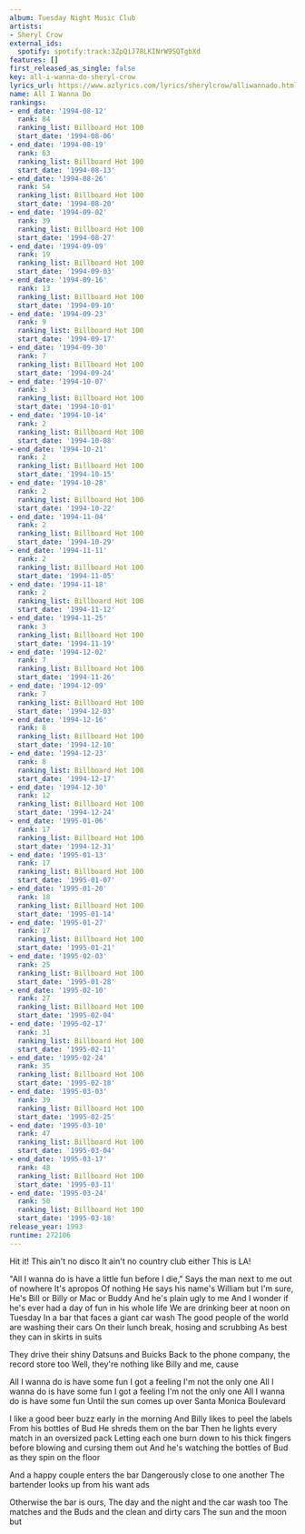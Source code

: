 ```yaml
---
album: Tuesday Night Music Club
artists:
- Sheryl Crow
external_ids:
  spotify: spotify:track:3ZpQiJ78LKINrW9SQTgbXd
features: []
first_released_as_single: false
key: all-i-wanna-do-sheryl-crow
lyrics_url: https://www.azlyrics.com/lyrics/sherylcrow/alliwannado.html
name: All I Wanna Do
rankings:
- end_date: '1994-08-12'
  rank: 84
  ranking_list: Billboard Hot 100
  start_date: '1994-08-06'
- end_date: '1994-08-19'
  rank: 63
  ranking_list: Billboard Hot 100
  start_date: '1994-08-13'
- end_date: '1994-08-26'
  rank: 54
  ranking_list: Billboard Hot 100
  start_date: '1994-08-20'
- end_date: '1994-09-02'
  rank: 39
  ranking_list: Billboard Hot 100
  start_date: '1994-08-27'
- end_date: '1994-09-09'
  rank: 19
  ranking_list: Billboard Hot 100
  start_date: '1994-09-03'
- end_date: '1994-09-16'
  rank: 13
  ranking_list: Billboard Hot 100
  start_date: '1994-09-10'
- end_date: '1994-09-23'
  rank: 9
  ranking_list: Billboard Hot 100
  start_date: '1994-09-17'
- end_date: '1994-09-30'
  rank: 7
  ranking_list: Billboard Hot 100
  start_date: '1994-09-24'
- end_date: '1994-10-07'
  rank: 3
  ranking_list: Billboard Hot 100
  start_date: '1994-10-01'
- end_date: '1994-10-14'
  rank: 2
  ranking_list: Billboard Hot 100
  start_date: '1994-10-08'
- end_date: '1994-10-21'
  rank: 2
  ranking_list: Billboard Hot 100
  start_date: '1994-10-15'
- end_date: '1994-10-28'
  rank: 2
  ranking_list: Billboard Hot 100
  start_date: '1994-10-22'
- end_date: '1994-11-04'
  rank: 2
  ranking_list: Billboard Hot 100
  start_date: '1994-10-29'
- end_date: '1994-11-11'
  rank: 2
  ranking_list: Billboard Hot 100
  start_date: '1994-11-05'
- end_date: '1994-11-18'
  rank: 2
  ranking_list: Billboard Hot 100
  start_date: '1994-11-12'
- end_date: '1994-11-25'
  rank: 3
  ranking_list: Billboard Hot 100
  start_date: '1994-11-19'
- end_date: '1994-12-02'
  rank: 7
  ranking_list: Billboard Hot 100
  start_date: '1994-11-26'
- end_date: '1994-12-09'
  rank: 7
  ranking_list: Billboard Hot 100
  start_date: '1994-12-03'
- end_date: '1994-12-16'
  rank: 8
  ranking_list: Billboard Hot 100
  start_date: '1994-12-10'
- end_date: '1994-12-23'
  rank: 8
  ranking_list: Billboard Hot 100
  start_date: '1994-12-17'
- end_date: '1994-12-30'
  rank: 12
  ranking_list: Billboard Hot 100
  start_date: '1994-12-24'
- end_date: '1995-01-06'
  rank: 17
  ranking_list: Billboard Hot 100
  start_date: '1994-12-31'
- end_date: '1995-01-13'
  rank: 17
  ranking_list: Billboard Hot 100
  start_date: '1995-01-07'
- end_date: '1995-01-20'
  rank: 18
  ranking_list: Billboard Hot 100
  start_date: '1995-01-14'
- end_date: '1995-01-27'
  rank: 17
  ranking_list: Billboard Hot 100
  start_date: '1995-01-21'
- end_date: '1995-02-03'
  rank: 25
  ranking_list: Billboard Hot 100
  start_date: '1995-01-28'
- end_date: '1995-02-10'
  rank: 27
  ranking_list: Billboard Hot 100
  start_date: '1995-02-04'
- end_date: '1995-02-17'
  rank: 31
  ranking_list: Billboard Hot 100
  start_date: '1995-02-11'
- end_date: '1995-02-24'
  rank: 35
  ranking_list: Billboard Hot 100
  start_date: '1995-02-18'
- end_date: '1995-03-03'
  rank: 39
  ranking_list: Billboard Hot 100
  start_date: '1995-02-25'
- end_date: '1995-03-10'
  rank: 47
  ranking_list: Billboard Hot 100
  start_date: '1995-03-04'
- end_date: '1995-03-17'
  rank: 48
  ranking_list: Billboard Hot 100
  start_date: '1995-03-11'
- end_date: '1995-03-24'
  rank: 50
  ranking_list: Billboard Hot 100
  start_date: '1995-03-18'
release_year: 1993
runtime: 272106
---
```

Hit it!
This ain't no disco
It ain't no country club either
This is LA!

"All I wanna do is have a little fun before I die,"
Says the man next to me out of nowhere
It's apropos
Of nothing
He says his name's William but I'm sure,
He's Bill or Billy or Mac or Buddy
And he's plain ugly to me
And I wonder if he's ever had a day of fun in his whole
life
We are drinking beer at noon on Tuesday
In a bar that faces a giant car wash
The good people of the world are washing their cars
On their lunch break, hosing and scrubbing
As best they can in skirts in suits

They drive their shiny Datsuns and Buicks
Back to the phone company, the record store too
Well, they're nothing like Billy and me, cause


All I wanna do is have some fun
I got a feeling I'm not the only one
All I wanna do is have some fun
I got a feeling I'm not the only one
All I wanna do is have some fun
Until the sun comes up over Santa Monica Boulevard

I like a good beer buzz early in the morning
And Billy likes to peel the labels
From his bottles of Bud
He shreds them on the bar
Then he lights every match in an oversized pack
Letting each one burn down to his thick fingers
before blowing and cursing them out
And he's watching the bottles of Bud as they spin on
the floor

And a happy couple enters the bar
Dangerously close to one another
The bartender looks up from his want ads



Otherwise the bar is ours,
The day and the night and the car wash too
The matches and the Buds and the clean and dirty
cars
The sun and the moon but
